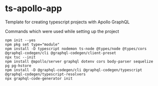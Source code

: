 # ts-apollo-app

Template for creating typescript projects with Apollo GraphQL

Commands which were used while setting up the project

```shell
npm init --yes
npm pkg set type="module"
npm install -D typescript nodemon ts-node @types/node @types/cors @graphql-codegen/cli @graphql-codegen/client-preset
npx tsc --init
npm install @apollo/server graphql dotenv cors body-parser sequelize pg pg-hstore 
npm install -D @graphql-codegen/cli @graphql-codegen/typescript @graphql-codegen/typescript-resolvers
npx graphql-code-generator init
```